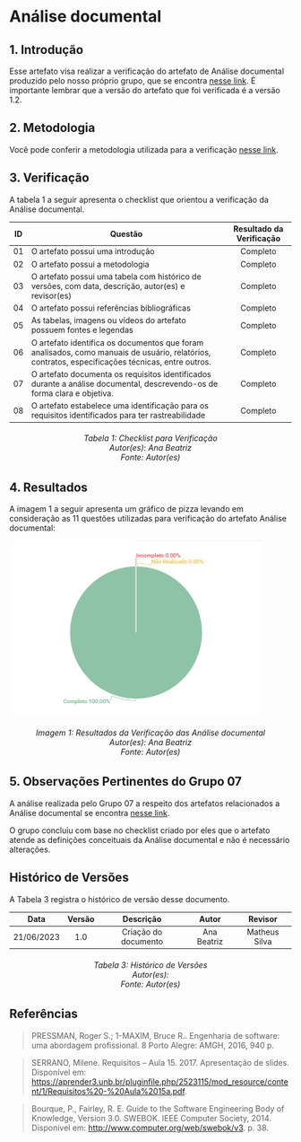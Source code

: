 # Análise documental

## 1. Introdução
Esse artefato visa realizar a verificação do artefato de Análise documental produzido pelo nosso próprio grupo, que se encontra [nesse link](https://requisitos-de-software.github.io/2023.1-Twitch/modelagem/backlog/).
É importante lembrar que a versão do artefato que foi verificada é a versão 1.2.

## 2. Metodologia
Você pode conferir a metodologia utilizada para a verificação [nesse link](https://requisitos-de-software.github.io/2023.1-Twitch/verificacao_grupo01/planejamento/).

## 3. Verificação

A tabela 1 a seguir apresenta o checklist que orientou a verificação da Análise documental.

| ID |Questão| Resultado da Verificação |
| :---: | --- | :---: |
| 01 | O artefato possui uma introdução | Completo |
| 02 | O artefato possui a metodologia  | Completo |
| 03 | O artefato possui uma tabela com histórico de versões, com data, descrição, autor(es) e revisor(es)  | Completo |
| 04 | O artefato possui referências bibliográficas  | Completo |
| 05 | As tabelas, imagens ou vídeos do artefato possuem fontes e legendas | Completo |  |
| 06 | O artefato identifica os documentos que foram analisados, como manuais de usuário, relatórios, contratos, especificações técnicas, entre outros.  | Completo |
| 07 | O artefato documenta os requisitos identificados durante a análise documental, descrevendo-os de forma clara e objetiva. | Completo |
| 08 | O artefato estabelece uma identificação para os requisitos identificados para ter rastreabilidade | Completo |


<h6 align = "center"> Tabela 1: Checklist para Verificação
<br> Autor(es): Ana Beatriz
<br>Fonte: Autor(es)</h6>


## 4. Resultados
A imagem 1 a seguir apresenta um gráfico de pizza levando em consideração as 11 questões utilizadas para verificação do artefato Análise documental:

![Resultados Análise documental](./imagens/verifica_analise_doc.png)

<h6 align = "center"> Imagem 1: Resultados da Verificação das Análise documental
<br> Autor(es): Ana Beatriz
<br>Fonte: Autor(es)</h6>

## 5. Observações Pertinentes do Grupo 07
A análise realizada pelo Grupo 07 a respeito dos artefatos relacionados a Análise documental se encontra [nesse link](https://requisitos-de-software.github.io/2023.1-Petz/analise/teste/analiseDocumental/).

O grupo concluiu com base no checklist criado por eles que o artefato atende as definições conceituais da Análise documental e não é necessário alterações.

## Histórico de Versões

A Tabela 3 registra o histórico de versão desse documento.

|**Data** | **Versão** | **Descrição** | **Autor** | **Revisor** |
|:---: | :---: | :---: | :---: | :---: |
| 21/06/2023| 1.0 | Criação do documento | Ana Beatriz | Matheus Silva |

<h6 align = "center"> Tabela 3: Histórico de Versões
<br> Autor(es): 
<br>Fonte: Autor(es)</h6>

## Referências
> PRESSMAN, Roger S.; 1-MAXIM, Bruce R.. Engenharia de software: uma abordagem profissional. 8 Porto Alegre: AMGH, 2016, 940 p.

>SERRANO, Milene. Requisitos – Aula 15. 2017. Apresentação de slides. Disponível em: https://aprender3.unb.br/pluginfile.php/2523115/mod_resource/content/1/Requisitos%20-%20Aula%2015a.pdf.

>Bourque, P., Fairley, R. E. Guide to the Software Engineering Body of Knowledge, Version 3.0. SWEBOK. IEEE Computer Society, 2014. Disponível em: http://www.computer.org/web/swebok/v3. p. 38.
